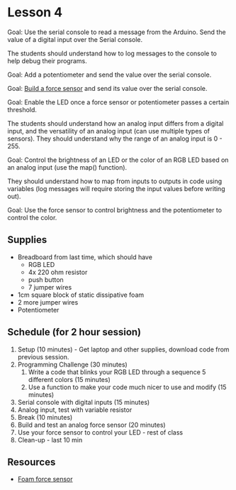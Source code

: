 Lesson 4
=========

Goal: Use the serial console to read a message from the Arduino. Send the value
of a digital input over the Serial console.

The students should understand how to log messages to the console to help debug
their programs.

Goal: Add a potentiometer and send the value over the serial console.

Goal: [Build a force
sensor](http://www.instructables.com/id/How-to-Make-a-Ridiculously-Cheap-Analog-Pressure-S/)
and send its value over the serial console.

Goal: Enable the LED once a force sensor or potentiometer passes a certain
threshold.

The students should understand how an analog input differs from a digital input,
and the versatility of an analog input (can use multiple types of sensors). They
should understand why the range of an analog input is 0 - 255.

Goal: Control the brightness of an LED or the color of an RGB LED based on an
analog input (use the map() function).

They should understand how to map from inputs to outputs in code using variables
(log messages will require storing the input values before writing out).

Goal: Use the force sensor to control brightness and the potentiometer to
control the color.

## Supplies

* Breadboard from last time, which should have
    * RGB LED
    * 4x 220 ohm resistor
    * push button
    * 7 jumper wires
* 1cm square block of static dissipative foam
* 2 more jumper wires
* Potentiometer

## Schedule (for 2 hour session)

1. Setup (10 minutes) - Get laptop and other supplies, download code from
   previous session.
1. Programming Challenge (30 minutes)
    1. Write a code that blinks your RGB LED through a sequence 5 different
       colors (15 minutes)
    1. Use a function to make your code much nicer to use and modify (15
       minutes)
1. Serial console with digital inputs (15 minutes)
1. Analog input, test with variable resistor
1. Break (10 minutes)
1. Build and test an analog force sensor (20 minutes)
1. Use your force sensor to control your LED - rest of class
1. Clean-up - last 10 min

## Resources

* [Foam force sensor](http://www.instructables.com/id/How-to-Make-a-Ridiculously-Cheap-Analog-Pressure-S/)
